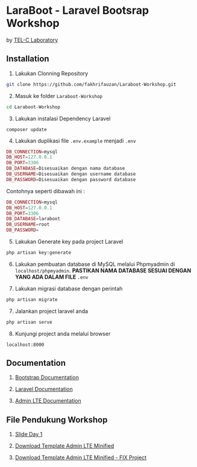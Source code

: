 # LaraBoot - Laravel Bootsrap Workshop

by [TEL-C Laboratory](http://laraboot.telclab.xyz)

## Installation

1. Lakukan Clonning Repository

```bash
git clone https://github.com/fakhrifauzan/Laraboot-Workshop.git
```

2. Masuk ke folder `Laraboot-Workshop`

```bash
cd Laraboot-Workshop
```

3. Lakukan instalasi Dependency Laravel

```composer
composer update
```

4. Lakukan duplikasi file `.env.example` menjadi `.env`
```php
DB_CONNECTION=mysql
DB_HOST=127.0.0.1
DB_PORT=3306
DB_DATABASE=Disesuaikan dengan nama database
DB_USERNAME=Disesuaikan dengan username database
DB_PASSWORD=Disesuaikan dengan password database
```

Contohnya seperti dibawah ini :

```php
DB_CONNECTION=mysql
DB_HOST=127.0.0.1
DB_PORT=3306
DB_DATABASE=laraboot
DB_USERNAME=root
DB_PASSWORD=
```

5. Lakukan Generate key pada project Laravel
```bash
php artisan key:generate
```

6. Lakukan pembuatan database di MySQL melalui Phpmyadmin di `localhost/phpmyadmin`. **PASTIKAN NAMA DATABASE SESUAI DENGAN YANG ADA DALAM FILE** `.env`

7. Lakukan migrasi database dengan perintah
```bash
php artisan migrate
```

7. Jalankan project laravel anda
```bash
php artisan serve
```

8. Kunjungi project anda melalui browser
```
localhost:8000
```

## Documentation

1. [Bootstrap Documentation](https://getbootstrap.com/docs/3.3/css/)

2. [Laravel Documentation](https://laravel.com/docs/5.7)

3. [Admin LTE Documentation](https://adminlte.io/docs/2.4/installation)

## File Pendukung Workshop

1. [Slide Day 1](https://bit.ly/laraboot-slide)

2. [Download Template Admin LTE Minified](https://bit.ly/laraboot-lte)

3. [Download Template Admin LTE Minified - FIX Project](https://bit.ly/laraboot-lte-fix)
